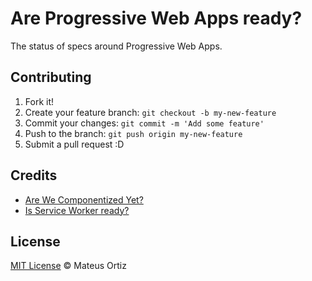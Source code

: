 # Are Progressive Web Apps ready?

The status of specs around Progressive Web Apps.


## Contributing

1. Fork it!
2. Create your feature branch: `git checkout -b my-new-feature`
3. Commit your changes: `git commit -m 'Add some feature'`
4. Push to the branch: `git push origin my-new-feature`
5. Submit a pull request :D


## Credits

- [Are We Componentized Yet?](http://jonrimmer.github.io/are-we-componentized-yet/)
- [Is Service Worker ready?](https://jakearchibald.github.io/isserviceworkerready/)

## License

[MIT License](http://mateusortiz.mit-license.org/) © Mateus Ortiz
